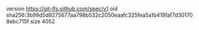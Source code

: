 version https://git-lfs.github.com/spec/v1
oid sha256:3b99d5d9275677aa798b532c2050eaafc325fea5a1b419faf7d301708ebc715f
size 4052
